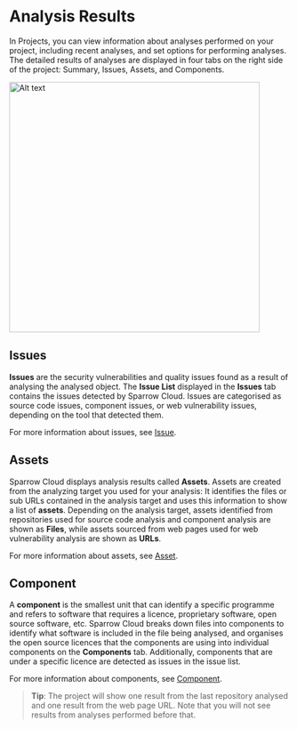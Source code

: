# Analysis Results

In Projects, you can view information about analyses performed on your project, including recent analyses, and set options for performing analyses. The detailed results of analyses are displayed in four tabs on the right side of the project: Summary, Issues, Assets, and Components.

<img src="projdetails01.png" alt="Alt text" width="450"/>

## Issues

**Issues** are the security vulnerabilities and quality issues found as a result of analysing the analysed object. The **Issue List** displayed in the **Issues** tab contains the issues detected by Sparrow Cloud. Issues are categorised as source code issues, component issues, or web vulnerability issues, depending on the tool that detected them.

For more information about issues, see [Issue](Issue.md).

## Assets

Sparrow Cloud displays analysis results called **Assets**. Assets are created from the analyzing target you used for your analysis: It identifies the files or sub URLs contained in the analysis target and uses this information to show a list of **assets**. Depending on the analysis target, assets identified from repositories used for source code analysis and component analysis are shown as **Files**, while assets sourced from web pages used for web vulnerability analysis are shown as **URLs**.

For more information about assets, see [Asset](Asset.md).

## Component

A **component** is the smallest unit that can identify a specific programme and refers to software that requires a licence, proprietary software, open source software, etc. Sparrow Cloud breaks down files into components to identify what software is included in the file being analysed, and organises the open source licences that the components are using into individual components on the **Components** tab. Additionally, components that are under a specific licence are detected as issues in the issue list.

For more information about components, see [Component](Component.md).

> **Tip**: The project will show one result from the last repository analysed and one result from the web page URL. Note that you will not see results from analyses performed before that.